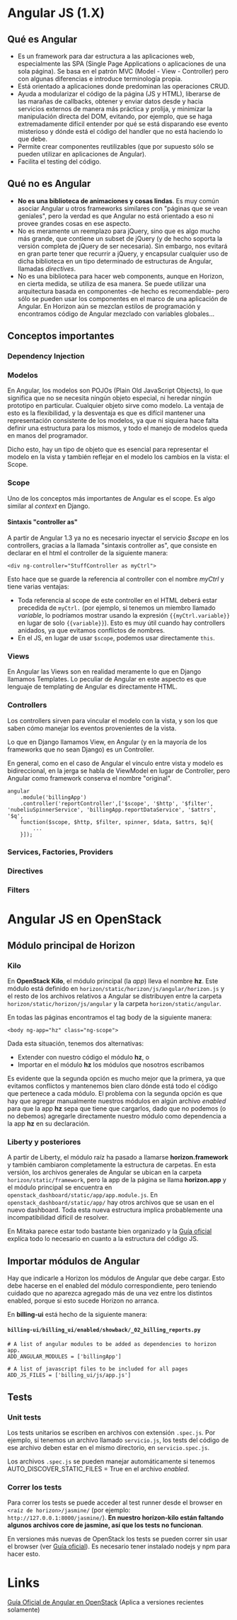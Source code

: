 Angular JS (1.X)
================

## Qué es Angular
- Es un framework para dar estructura a las aplicaciones web, especialmente las SPA (Single Page Applications o aplicaciones de una sola página). Se basa en el patrón MVC (Model - View - Controller) pero con algunas diferencias e introduce terminología propia.
- Está orientado a aplicaciones donde predominan las operaciones CRUD.
- Ayuda a modularizar el código de la página (JS y HTML), liberarse de las marañas de callbacks, obtener y enviar datos desde y hacia servicios externos de manera más práctica y prolija, y minimizar la manipulación directa del DOM, evitando, por ejemplo, que se haga extremadamente difícil entender por qué se está disparando ese evento misterioso y dónde está el código del handler que no está haciendo lo que debe.
- Permite crear componentes reutilizables (que por supuesto sólo se pueden utilizar en aplicaciones de Angular).
- Facilita el testing del código.

## Qué no es Angular
- **No es una biblioteca de animaciones y cosas lindas**. Es muy común asociar Angular u otros frameworks similares con "páginas que se vean geniales", pero la verdad es que Angular no está orientado a eso ni provee grandes cosas en ese aspecto.
- No es meramente un reemplazo para jQuery, sino que es algo mucho más grande, que contiene un subset de jQuery (y de hecho soporta la versión completa de jQuery de ser necesaria). Sin embargo, nos evitará en gran parte tener que recurrir a jQuery, y encapsular cualquier uso de dicha biblioteca en un tipo determinado de estructuras de Angular, llamadas *directives*.
- No es una biblioteca para hacer web components, aunque en Horizon, en cierta medida, se utiliza de esa manera. Se puede utilizar una arquitectura basada en componentes -de hecho es recomendable- pero sólo se pueden usar los componentes en el marco de una aplicación de Angular. En Horizon aún se mezclan estilos de programación y encontramos código de Angular mezclado con variables globales...

## Conceptos importantes

### Dependency Injection

### Modelos
En Angular, los modelos son POJOs (Plain Old JavaScript Objects), lo que significa que no se necesita ningún objeto especial, ni heredar ningún prototipo en particular. Cualquier objeto sirve como modelo. La ventaja de esto es la flexibilidad, y la desventaja es que es difícil mantener una representación consistente de los modelos, ya que ni siquiera hace falta definir una estructura para los mismos, y todo el manejo de modelos queda en manos del programador.

Dicho esto, hay un tipo de objeto que es esencial para representar el modelo en la vista y también reflejar en el modelo los cambios en la vista: el Scope.

### Scope
Uno de los conceptos más importantes de Angular es el scope. Es algo similar al *context* en Django.

#### Sintaxis "controller as"
A partir de Angular 1.3 ya no es necesario inyectar el servicio *$scope* en los controllers, gracias a la llamada "sintaxis controller as", que consiste en declarar en el html el controller de la siguiente manera:

	<div ng-controller="StuffController as myCtrl">

Esto hace que se guarde la referencia al controller con el nombre *myCtrl* y tiene varias ventajas:
- Toda referencia al scope de este controller en el HTML deberá estar precedida de `myCtrl.` (por ejemplo, si tenemos un miembro llamado *variable*, lo podríamos mostrar usando la expresión `{{myCtrl.variable}}` en lugar de solo `{{variable}}`). Esto es muy útil cuando hay controllers anidados, ya que evitamos conflictos de nombres.
- En el JS, en lugar de usar `$scope`, podemos usar directamente `this`.

### Views
En Angular las Views son en realidad meramente lo que en Django llamamos Templates. Lo peculiar de Angular en este aspecto es que lenguaje de templating de Angular es directamente HTML.

### Controllers
Los controllers sirven para vincular el modelo con la vista, y son los que saben cómo manejar los eventos provenientes de la vista.

Lo que en Django llamamos View, en Angular (y en la mayoría de los frameworks que no sean Django) es un Controller.

En general, como en el caso de Angular el vínculo entre vista y modelo es bidireccional, en la jerga se habla de ViewModel en lugar de Controller, pero Angular como framework conserva el nombre "original".

	angular
		.module('billingApp')
		.controller('reportController',['$scope', '$http', '$filter', 'nubeliuSpinnerService', 'billingApp.reportDataService', '$attrs', '$q',
		function($scope, $http, $filter, spinner, $data, $attrs, $q){
			...
		}]);
### Services, Factories, Providers

### Directives

### Filters

# Angular JS en OpenStack

## Módulo principal de Horizon

### Kilo

En **OpenStack Kilo**, el módulo principal (la *app*) lleva el nombre **hz**. Este módulo está definido en `horizon/static/horizon/js/angular/horizon.js` y el resto de los archivos relativos a Angular se distribuyen entre la carpeta `horizon/static/horizon/js/angular` y la carpeta `horizon/static/angular`.

En todas las páginas encontramos el tag body de la siguiente manera:

	<body ng-app="hz" class="ng-scope">

Dada esta situación, tenemos dos alternativas:

- Extender con nuestro código el módulo **hz**, o
- Importar en el módulo **hz** los módulos que nosotros escribamos

Es evidente que la segunda opción es mucho mejor que la primera, ya que evitamos conflictos y mantenemos bien claro dónde está todo el código que pertenece a cada módulo. El problema con la segunda opción es que hay que agregar manualmente nuestros módulos en algún archivo *enabled* para que la app **hz** sepa que tiene que cargarlos, dado que no podemos (o no debemos) agregarle directamente nuestro módulo como dependencia a la app **hz** en su declaración.

### Liberty y posteriores
A partir de Liberty, el módulo raíz ha pasado a llamarse **horizon.framework** y también cambiaron completamente la estructura de carpetas. En esta versión, los archivos generales de Angular se ubican en la carpeta `horizon/static/framework`, pero la app de la página se llama **horizon.app** y el módulo principal se encuentra en `openstack_dashboard/static/app/app.module.js`. En `openstack_dashboard/static/app/` hay otros archivos que se usan en el nuevo dashboard. Toda esta nueva estructura implica probablemente una incompatibilidad difícil de resolver.

En Mitaka parece estar todo bastante bien organizado y la [Guía oficial] explica todo lo necesario en cuanto a la estructura del código JS.

## Importar módulos de Angular

Hay que indicarle a Horizon los módulos de Angular que debe cargar. Esto debe hacerse en el enabled del módulo correspondiente, pero teniendo cuidado que no aparezca agregado más de una vez entre los distintos enabled, porque si esto sucede Horizon no arranca.

En **billing-ui** está hecho de la siguiente manera:

#### `billing-ui/billing_ui/enabled/showback/_02_billing_reports.py`

	# A list of angular modules to be added as dependencies to horizon app.
	ADD_ANGULAR_MODULES = ['billingApp']

	# A list of javascript files to be included for all pages
	ADD_JS_FILES = ['billing_ui/js/app.js']

## Tests

### Unit tests
Los tests unitarios se escriben en archivos con extensión `.spec.js`. Por ejemplo, si tenemos un archivo llamado `servicio.js`, los tests del código de ese archivo deben estar en el mismo directorio, en `servicio.spec.js`.

Los archivos `.spec.js` se pueden manejar automáticamente si tenemos
	AUTO_DISCOVER_STATIC_FILES = True
en el archivo *enabled*.

### Correr los tests
Para correr los tests se puede acceder al test runner desde el browser en `<raíz de horizon>/jasmine/` (por ejemplo: `http://127.0.0.1:8000/jasmine/`). **En nuestro horizon-kilo están faltando algunos archivos core de jasmine, así que los tests no funcionan**.

En versiones más nuevas de OpenStack los tests se pueden correr sin usar el browser (ver [Guía oficial]). Es necesario tener instalado nodejs y npm para hacer esto.

Links
=====
[Guía Oficial de Angular en OpenStack][Guía oficial] (Aplica a versiones recientes solamente)

[Guía oficial]:http://docs.openstack.org/developer/horizon/topics/angularjs.html
